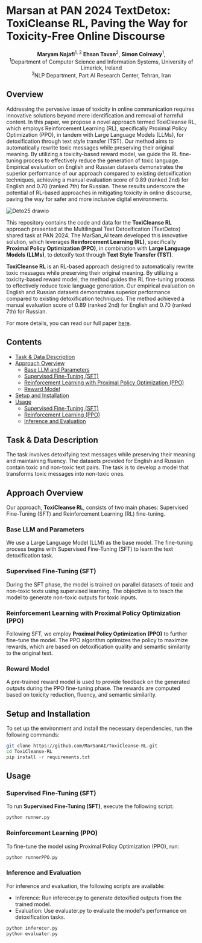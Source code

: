 # Marsan at PAN 2024 TextDetox: ToxiCleanse RL, Paving the Way for Toxicity-Free Online Discourse

 <div align="center">
<b>Maryam Najafi</b><sup>1, 2</sup>
<b>Ehsan Tavan</b><sup>2</sup>,
<b>Simon Colreavy</b><sup>1</sup>,


</div>
<div align="center">
<sup>1</sup>Department of Computer Science and Information Systems, University of Limerick, Ireland
</div>
<div align="center">
<sup>2</sup>NLP Department, Part AI Research Center, Tehran, Iran
</div>

 

## Overview

Addressing the pervasive issue of toxicity in online communication requires innovative solutions beyond mere identification and removal of harmful content. In this paper, we propose a novel approach termed ToxiCleanse RL, which employs Reinforcement Learning (RL), specifically Proximal Policy Optimization (PPO), in tandem with Large Language Models (LLMs), for detoxification through text style transfer (TST). Our method aims to automatically rewrite toxic messages while preserving their original meaning. By utilizing a toxicity-based reward model, we guide the RL fine-tuning process to effectively reduce the generation of toxic language. Empirical evaluation on English and Russian datasets demonstrates the superior performance of our approach compared to existing detoxification techniques, achieving a manual evaluation score of 0.89 (ranked 2nd) for English and 0.70 (ranked 7th) for Russian. These results underscore the potential of RL-based approaches in mitigating toxicity in online discourse, paving the way for safer and more inclusive digital environments.   


![Deto25 drawio](https://github.com/user-attachments/assets/b52f26cb-95ad-4a7e-979d-461645cae392)

  

This repository contains the code and data for the **ToxiCleanse RL** approach presented at the Multilingual Text Detoxification (TextDetox) shared task at PAN 2024. The MarSan_AI team developed this innovative solution, which leverages **Reinforcement Learning (RL)**, specifically **Proximal Policy Optimization (PPO)**, in combination with **Large Language Models (LLMs)**, to detoxify text through **Text Style Transfer (TST)**.

**ToxiCleanse RL** is an RL-based approach designed to automatically rewrite toxic messages while preserving their original meaning. By utilizing a toxicity-based reward model, the method guides the RL fine-tuning process to effectively reduce toxic language generation. Our empirical evaluation on English and Russian datasets demonstrates superior performance compared to existing detoxification techniques. The method achieved a manual evaluation score of 0.89 (ranked 2nd) for English and 0.70 (ranked 7th) for Russian.

For more details, you can read our full paper [here](https://ceur-ws.org/Vol-3740/paper-269.pdf).  


## Contents

- [Task & Data Description](#task--data-description)
- [Approach Overview](#approach-overview)
  - [Base LLM and Parameters](#base-llm-and-parameters)
  - [Supervised Fine-Tuning (SFT)](#supervised-fine-tuning-sft)
  - [Reinforcement Learning with Proximal Policy Optimization (PPO)](#reinforcement-learning-with-proximal-policy-optimization-ppo)
  - [Reward Model](#reward-model)
- [Setup and Installation](#setup-and-installation)
- [Usage](#usage)
  - [Supervised Fine-Tuning (SFT)](#supervised-fine-tuning-sft)
  - [Reinforcement Learning (PPO)](#reinforcement-learning-ppo)
  - [Inference and Evaluation](#inference-and-evaluation)

## Task & Data Description

The task involves detoxifying text messages while preserving their meaning and maintaining fluency. The datasets provided for English and Russian contain toxic and non-toxic text pairs. The task is to develop a model that transforms toxic messages into non-toxic ones.

## Approach Overview

Our approach, **ToxiCleanse RL**, consists of two main phases: Supervised Fine-Tuning (SFT) and Reinforcement Learning (RL) fine-tuning.

### Base LLM and Parameters

We use a Large Language Model (LLM) as the base model. The fine-tuning process begins with Supervised Fine-Tuning (SFT) to learn the text detoxification task.

### Supervised Fine-Tuning (SFT)

During the SFT phase, the model is trained on parallel datasets of toxic and non-toxic texts using supervised learning. The objective is to teach the model to generate non-toxic outputs for toxic inputs.

### Reinforcement Learning with Proximal Policy Optimization (PPO)

Following SFT, we employ **Proximal Policy Optimization (PPO)** to further fine-tune the model. The PPO algorithm optimizes the policy to maximize rewards, which are based on detoxification quality and semantic similarity to the original text.

### Reward Model

A pre-trained reward model is used to provide feedback on the generated outputs during the PPO fine-tuning phase. The rewards are computed based on toxicity reduction, fluency, and semantic similarity.

## Setup and Installation

To set up the environment and install the necessary dependencies, run the following commands:
```bash
git clone https://github.com/MarSanAI/ToxiCleanse-RL.git
cd ToxiCleanse-RL
pip install -r requirements.txt

```

## Usage

### Supervised Fine-Tuning (SFT)

To run **Supervised Fine-Tuning (SFT)**, execute the following script:

```bash
python runner.py 
```
### Reinforcement Learning (PPO)

To fine-tune the model using Proximal Policy Optimization (PPO), run:
```bash
python runnerPPO.py
```

### Inference and Evaluation

For inference and evaluation, the following scripts are available:
- Inference: Run inferecer.py to generate detoxified outputs from the trained model.
- Evaluation: Use evaluater.py to evaluate the model's performance on detoxification tasks.
```bash
python inferecer.py
python evaluater.py
```
